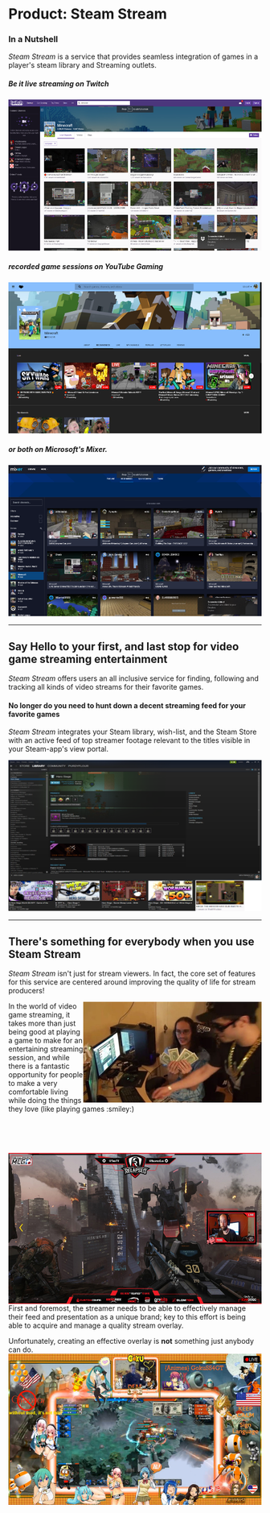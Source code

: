 Product: **Steam Stream**
===

### In a Nutshell
_Steam Stream_ is a service that provides seamless integration of games in a player's steam library and Streaming outlets. 

##### Be it **live streaming** on _Twitch_

<img src="./twitch.png" width="533" height="300" title="twitch search results for 'minecraft'" />

##### **recorded game sessions** on _YouTube Gaming_

<img src="./youtube_gaming.png" width="533" height="300" title="YouTube Gaming search results for 'minecraft'" />

##### or ***both*** on Microsoft's _Mixer_.

<img src="./mixer.png" width="533" height="300" title="Mixer search results for 'minecraft'" />

---

## Say Hello to your first, and last stop for video game streaming entertainment

_Steam Stream_ offers users an all inclusive service for finding, following and tracking all kinds of video streams for their favorite games.

#### No longer do you need to hunt down a decent streaming feed for your favorite games
_Steam Stream_ integrates your Steam library, wish-list, and the Steam Store with an active feed of top streamer footage relevant to the titles visible in your Steam-app's view portal.

<img src="./steam-stream-example.png" width="533" height="300" title="User library game-specific stream feed example"/>

---

## There's something for everybody when you use Steam Stream

<p>
  <i>Steam Stream</i> isn't just for stream viewers. In fact, the core set of features for this service are centered around improving the quality of life for stream producers!
</p> 

<p>
  <img src="./geeks-makin-munay.png" width="355" height="200"  title="Aaaawe Yeaaahhhh" align="right"/>
  In the world of video game streaming, it takes more than just being good at playing a game to make for an entertaining streaming session, and while there is a fantastic opportunity for people to make a very comfortable living while doing the things they love (like playing games :smiley:) 
</p>
</br></br></br>
<p>
  <img src="./medium-overlay.png" width="533" height="300" title="moderate overlay with excellent branding" align="left" />
  First and foremost, the streamer needs to be able to effectively manage their feed and presentation as a unique brand; key to this effort is being able to acquire and manage a quality stream overlay. 
</p>

<p>
  Unfortunately, creating an effective overlay is <strong>not</strong> something just anybody can do. <img src="./really-bad-overlay.png" width="533" height="300"  title="Classy, tasteful, clear, and unofensive... are all things this " align="right"/>
</p>






